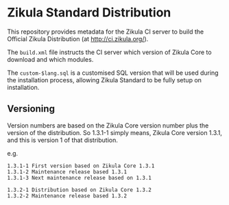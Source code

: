 Zikula Standard Distribution
============================

This repository provides metadata for the Zikula CI server to build the Official Zikula Distribution (at http://ci.zikula.org/).

The `build.xml` file instructs the CI server which version of Zikula Core to download and which modules.

The `custom-$lang.sql` is a customised SQL version that will be used during the installation process, allowing Zikula Standard to be fully setup on installation.


Versioning
----------

Version numbers are based on the Zikula Core version number plus the version of the distribution.  So 1.3.1-1 simply means, Zikula Core version 1.3.1, and this is version 1 of that distribution.

e.g.

    1.3.1-1 First version based on Zikula Core 1.3.1
    1.3.1-2 Maintenance release based 1.3.1
    1.3.1-3 Next maintenance release based on 1.3.1

    1.3.2-1 Distribution based on Zikula Core 1.3.2
    1.3.2-2 Maintenance release based 1.3.2

